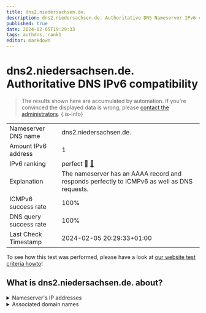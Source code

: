 ```yaml
---
title: dns2.niedersachsen.de.
description: dns2.niedersachsen.de. Authoritative DNS Nameserver IPv6 compatibility
published: true
date: 2024-02-05T19:29:33
tags: authdns, rank1
editor: markdown
---
```


# dns2.niedersachsen.de. Authoritative DNS IPv6 compatibility

> The results shown here are accumulated by automation. If you're convinced the displayed data is wrong, please [contact the administrators](/howto/chat). 
{.is-info}




|   |   |
| - | - |
| Nameserver DNS name | dns2.niedersachsen.de.
| Amount IPv6 address | 1
| IPv6 ranking | perfect :1st_place_medal: [🔗](/howto/ranking) |
| Explanation | The nameserver has an AAAA record and responds perfectly to ICMPv6 as well as DNS requests. |
| ICMPv6 success rate | 100%|
| DNS query success rate | 100% |
| Last Check Timestamp | 2024-02-05 20:29:33+01:00 |

To see how this test was performed, please have a look at [our website test criteria howto](/howto/testcriteria/authdns)!


## What is dns2.niedersachsen.de. about?




<details>
<summary>Nameserver's IP addresses</summary>

2001:638:607:25c8::6

</details>



<details>
<summary>Associated domain names</summary>

www.niedersachsen.de

</details>
